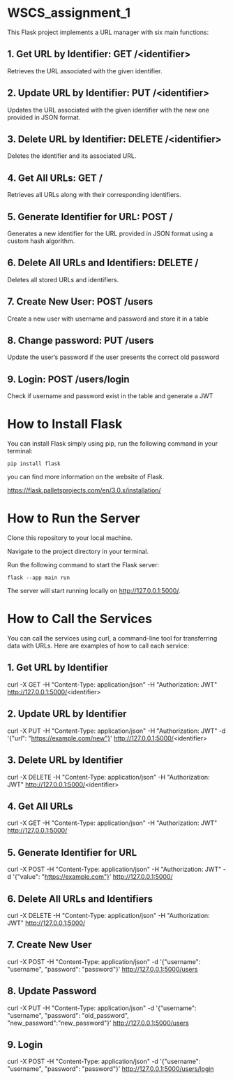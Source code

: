 # WSCS_assignment_1
This Flask project implements a URL manager with six main functions:

## 1. Get URL by Identifier: GET /&lt;identifier&gt;
Retrieves the URL associated with the given identifier.

## 2. Update URL by Identifier: PUT /&lt;identifier&gt;
Updates the URL associated with the given identifier with the new one provided in JSON format.

## 3. Delete URL by Identifier: DELETE /&lt;identifier&gt;
Deletes the identifier and its associated URL.

## 4. Get All URLs: GET /
Retrieves all URLs along with their corresponding identifiers.

## 5. Generate Identifier for URL: POST /
Generates a new identifier for the URL provided in JSON format using a custom hash algorithm.

## 6. Delete All URLs and Identifiers: DELETE /
Deletes all stored URLs and identifiers.

## 7. Create New User: POST /users
Create a new user with username and password and store it in a table

## 8. Change password: PUT /users
Update the user’s password if the user presents the correct old password

## 9. Login: POST /users/login
Check if username and password exist in the table and generate a JWT

# How to Install Flask
You can install Flask simply using pip, run the following command in your terminal:
```
pip install flask
```
you can find more information on the website of Flask.

https://flask.palletsprojects.com/en/3.0.x/installation/

# How to Run the Server
Clone this repository to your local machine.

Navigate to the project directory in your terminal.

Run the following command to start the Flask server:
```
flask --app main run
```
The server will start running locally on http://127.0.0.1:5000/.

# How to Call the Services
You can call the services using curl, a command-line tool for transferring data with URLs. Here are examples of how to call each service:

## 1. Get URL by Identifier
curl -X GET -H "Content-Type: application/json" -H "Authorization: JWT" http://127.0.0.1:5000/<identifier&gt;

## 2. Update URL by Identifier
curl -X PUT -H "Content-Type: application/json" -H "Authorization: JWT" -d '{"url": "https://example.com/new"}' http://127.0.0.1:5000/<identifier&gt;

## 3. Delete URL by Identifier 
curl -X DELETE -H "Content-Type: application/json" -H "Authorization: JWT" http://127.0.0.1:5000/<identifier&gt;

## 4. Get All URLs
curl -X GET -H "Content-Type: application/json" -H "Authorization: JWT"  http://127.0.0.1:5000/

## 5. Generate Identifier for URL
curl -X POST -H "Content-Type: application/json" -H "Authorization: JWT" -d '{"value": "https://example.com"}' http://127.0.0.1:5000/

## 6. Delete All URLs and Identifiers
curl -X DELETE -H "Content-Type: application/json" -H "Authorization: JWT" http://127.0.0.1:5000/

## 7. Create New User
curl -X POST -H "Content-Type: application/json" -d '{"username": "username", "password": "password"}' http://127.0.0.1:5000/users

## 8. Update Password
curl -X PUT -H "Content-Type: application/json" -d '{"username": "username", "password": "old_password", "new_password":"new_password"}' http://127.0.0.1:5000/users

## 9. Login
curl -X POST -H "Content-Type: application/json" -d '{"username": "username", "password": "password"}' http://127.0.0.1:5000/users/login



